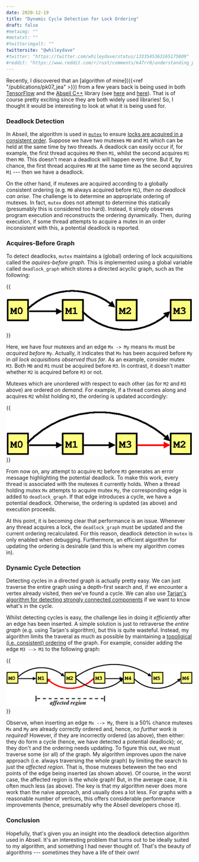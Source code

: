 ```yaml
---
date: 2020-12-19
title: "Dynamic Cycle Detection for Lock Ordering"
draft: false
#metaimg: ""
#metatxt: ""
#twitterimgalt: ""
twittersite: "@whileydave"
#twitter: "https://twitter.com/whileydave/status/1333545363165175809"
#reddit: "https://www.reddit.com/r/rust/comments/k47rr0/understanding_partial_moves_in_rust/"
---
```


Recently, I discovered that an [algorithm of mine]({{<ref "/publications/pk07_jea" >}}) from a few years back is being used in both [TensorFlow](https://www.tensorflow.org/) and the [Abseil C++](https://abseil.io/) library (see [here](https://github.com/tensorflow/tensorflow/blob/master/tensorflow/compiler/xla/service/graphcycles/graphcycles.cc) and [here](https://github.com/abseil/abseil-cpp/blob/master/absl/synchronization/internal/graphcycles.cc)).  That is of course pretty exciting since they are both widely used libraries!  So, I thought it would be interesting to look at what it is being used for.

### Deadlock Detection

In Abseil, the algorithm is used in
[`mutex`](https://github.com/abseil/abseil-cpp/blob/master/absl/synchronization/mutex.cc)
to ensure [locks are acquired in a consistent
order](https://abseil.io/docs/cpp/guides/synchronization).  Suppose we
have two mutexes `M0` and `M1` which can be held at the same time by
two threads.  A deadlock can easily occur if, for example, the first
thread acquires `M0` then `M1`, whilst the second acquires `M1`
then `M0`.  This doesn't mean a deadlock will happen every time.
But if, by chance, the first thread acquires `M0` at the same time as
the second aqcuires `M1` --- then we have a deadlock.

On the other hand, if mutexes are acquired according to a globally
consistent ordering (e.g. `M0` always acquired before `M1`), _then no
deadlock can arise_.  The challenge is to determine an appropriate
ordering of mutexes.  In fact, `mutex` does not attempt to determine
this statically (presumably this is considered too hard).  Instead, it
simply observes program execution and reconstructs the ordering
dynamically.  Then, during execution, if some thread attempts to
acquire a mutex in an order inconsistent with this, a potential
deadlock is reported.

### Acquires-Before Graph

To detect deadlocks, `mutex` maintains a (global) ordering of lock
acquisitions called the _aquires-before graph_.  This is implemented
using a global variable called `deadlock_graph` which stores a
directed acyclic graph, such as the following:

{{<img class="text-center mobile-max-width" src="/images/2021/DeadlockDetection_Ordering.png" alt="Illustrating an acquires before graph.">}}

Here, we have four mutexes and an edge `Mx -> My` means `Mx` must be
_acquired before_ `My`.  Actually, it indicates that `Mx` has been
acquired before `My` in _all lock acquisitions observed thus far_.  As
an example, consider mutex `M3`.  Both `M0` and `M1` must be acquired
before `M3`.  In contrast, it doesn't matter whether `M2` is acquired
before `M3` or not.

Mutexes which are unordered with respect to each other (as for `M2`
and `M3` above) are ordered _on demand_.  For example, if a thread
comes along and acquires `M2` whilst holding `M3`, the ordering is
updated accordingly:

{{<img class="text-center" src="/images/2021/DeadlockDetection_Ordering_Updated.png" alt="Illustrating the reorded graph after the edge insertion.">}}

From now on, any attempt to acquire `M2` before `M3` generates an
error message highlighting the potential deadlock.  To make this work,
every thread is associated with the mutexes it currently holds.  When
a thread holding mutex `Mx` attempts to acquire mutex `My`, the
corresponding edge is added to `deadlock_graph`.  If that edge
introduces a cycle, we have a potential deadlock.  Otherwise, the
ordering is updated (as above) and execution proceeds.

At this point, it is becoming clear that performance is an issue.
Whenever any thread acquires a lock, the `deadlock_graph` must be
updated and the current ordering recalculated.  For this reason,
deadlock detection in `mutex` is only enabled when debugging.
Furthermore, an efficient algorithm for updating the ordering is
desirable (and this is where my algorithm comes in).

### Dynamic Cycle Detection

Detecting cycles in a directed graph is actually pretty easy.  We can
just traverse the entire graph using a depth-first search and, if we
encounter a vertex already visited, then we've found a cycle.  We can
also use [Tarjan's algorithm for detecting strongly connected
components](https://en.wikipedia.org/wiki/Tarjan%27s_strongly_connected_components_algorithm)
if we want to know what's in the cycle.

Whilst detecting cycles is easy, the challenge lies in doing it
_efficiently_ after an edge has been inserted.  A simple solution is
just to retraverse the _entire graph_ (e.g. using Tarjan's algorithm),
but this is quite wasteful.  Instead, my algorithm limits the traveral
as much as possible by maintaining a [topoligical (i.e. consistent)
ordering](https://en.wikipedia.org/wiki/Topological_sorting) of the
graph.  For example, consider adding the edge `M3 --> M1` to the
following graph:

{{<img class="text-center" src="/images/2021/DeadlockDetection_AffectedRegion.png" alt="Illustrating the affected region after an edge insertion.">}}

Observe, when inserting an edge `Mx --> My`, there is a 50% chance
mutexes `Mx` and `My` are already correctly ordered and, hence, _no
further work is required!_ However, if they are incorrectly ordered
(as above), then either: they do form a cycle (hence, we have detected
a potential deadlock); or, they don't and the ordering needs updating.
To figure this out, we must traverse some (or all) of the graph.  My
algorithm improves upon the naive approach (i.e. always traversing the
whole graph) by limiting the search to just the _affected region_.
That is, those mutexes beteween the two end points of the edge being
inserted (as shown above).  Of course, in the worst case, the affected
region is the whole graph!  But, in the average case, it is often much
less (as above).  The key is that my algorithm never does more work
than the naive approach, and usually does a lot less.  For graphs with
a reasonable number of vertices, this offers considerable performance
improvements (hence, presumably why the Abseil developers chose it).

### Conclusion

Hopefully, that's given you an insight into the deadlock detection
algorithm used in Abseil.  It's an interesting problem that turns out
to be ideally suited to my algorithm, and something I had never
thought of.  That's the beauty of algorithms --- sometimes they have a
life of their own!

